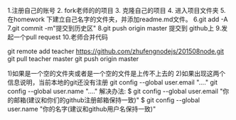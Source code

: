 1.注册自己的账号
2. fork老师的的项目
3. 克隆自己的项目
4. 进入项目文件夹
5.在homework 下建立自己名字的文件夹，并添加readme.md文件。
6.git add -A 
7.git commit -m"提交到历史区"
8.git push origin master 提交到 github上
9.发起一个pull request
10.老师合并代码

 git remote add teacher https://github.com/zhufengnodejs/201508node.git
git pull teacher master
git push origin master


 1)如果是一个空的文件夹或者是一个空的文件是上传不上去的
  2)如果出现这两个信息说明，当前本地的git还没有注册
    git config --global user.email "...."
    git config --global user.name "...."
    解决办法:
    $ git config --global user.email "你的邮箱(建议和你们的github注册邮箱保持一致)"
    $ git config --global user.name "你的名字(建议和github用户名保持一致)"
